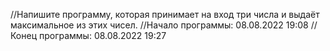 //Напишите программу, которая принимает на вход три числа и выдаёт максимальное из этих чисел.
//Начало программы: 08.08.2022 19:08
//Конец программы: 08.08.2022 19:27
